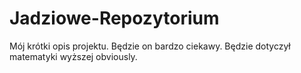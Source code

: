 # Jadziowe-Repozytorium
Mój krótki opis projektu.
Będzie on bardzo ciekawy.
Będzie dotyczył matematyki wyższej obviously. 
